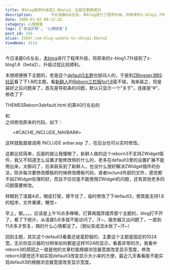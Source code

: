 ```yaml
---
title: 本blog程序升级至1.8beta2，主题没更换成功
description:        今日凌晨0点左右，本blog进行了程序升级，将原来的z-blog1.7升级到了z-blog1.8（beta2），升级过程比较顺利。       本想顺便换下主题的，老是这个default3主题也挺闷人的，于是到ZBlogger.BBS社区看了下1.8的主题，看新鲜人的Reborn三栏版for1.8蛮不错，淘来装之，但是装好之后问题来了，首先是导航条的问题，默认只显示一个“关于”，连接是“#”，修改了下THEMESReborn3default.html的第40行左右的<divid="menu">和<divclass="search">之间修改原来的代码，如下：...
date: 2008-01-02 09:15:32
category: 心情随笔
tags: ['本站历程', '心情随笔']
post_id: 316
alias: 15897.com-blog-update-to-zblog1.8beta2
ViewNums: 4114
---
```


今日凌晨0点左右，[本blog](/blog/)进行了程序升级，将原来的z-blog1.7升级到了z-blog1.8（beta2），升级过程比较顺利。

本想顺便换下主题的，老是这个[default3主题](http://www.yupoo.com/photos/zoom?id=ff80808117143a8a01173137654b75a1)也挺闷人的，于是到[ZBlogger.BBS社区](http://bbs.rainbowsoft.org/)看了下1.8的主题，看[新鲜人](http://www.htmlit.com.cn)的[Reborn三栏版for1.8](http://bbs.rainbowsoft.org/thread-18847-1-1.html)蛮不错，淘来装之，但是装好之后问题来了，首先是导航条的问题，默认只显示一个“关于”，连接是“#”，修改了下

THEMESReborn3default.html 的第40行左右的 <div id="menu"> 和 <div class="search"> 之间修改原来的代码，如下：

<div id="menu">
<ul>
<#CACHE_INCLUDE_NAVBAR#>
</ul>
<div class="search">

这样就能直接调用 INCLUDE
avbar.asp 了，在后台也可以实时修改。

这都比较简单，后面的就让我傻眼了，新鲜人做的这个reborn3不支持ZWidget插件，我又不知道怎么设置才能修改侧栏什么的，老多在default3里的设置扩展不能用出来，太郁闷了，后来联系到了新鲜人，也没什么很好解决ZWidget插件的办法，除非每次要修改模板的时候修改模板代码，或者inclund外部的文件，感觉都不如ZWidget处理的好。而且不仅仅是不能使用ZWidget的问题，还有其他老多的问题需要修改。

转眼到了凌晨4点，眼皮打架，撑不住了，临时修改了下default3，使其能支持1.8的程序，文件重建，睡觉~

早上，额。。。。应该是上午10点多睁眼，打算再摆弄摆弄那个主题的，blog打不开了，看了下统计，从凌晨5点多就不能访问了，汗~，服务器又出问题了，一直到11点多才恢复，搞的什么心情都没了。（貌似变成流水账了~汗~）

回到主题，其实这个default3看着还是蛮舒服的，主要这个主题是固定的1024宽，无论你显示器的分辨率如何都是这样1024的显示，看着非常的次，我看中reborn3的原因之一就是他的文章栏能根据浏览器宽度改变显示宽度，修改reborn3感觉还不如实现default3改变显示大小来的方便，最近几天看看能不能实现default3的根据浏览器宽度改变显示宽度。

